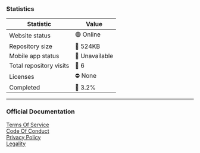 ### Statistics
| Statistic | Value |
|----------|----------|
| Website status   | 🟢 Online   |
| Repository size   | 📁 524KB   |
| Mobile app status   | 📵 Unavailable   |
| Total repository visits   | 👀 6   |
| Licenses   | ⛔ None  |
| Completed   | 🔢 3.2%  |

---

### Official Documentation
[Terms Of Service](https://google.com/404)  
[Code Of Conduct](https://google.com/404)  
[Privacy Policy](https://google.com/404)  
[Legality](https://google.com/404)  
